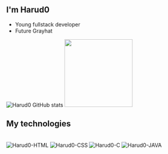 ## I'm Harud0
- Young fullstack developer
- Future Grayhat 



![Harud0 GitHub stats](https://github-readme-stats.vercel.app/api?username=Harud0&theme=github_dark&show_icons=true)
<img height="180em" src="https://github-readme-stats.vercel.app/api/top-langs/?username=Harud0&layout=compact&langs_count=7&theme=dark"/>


## My technologies

<div style="display:_block"><br/>
<img align="center" alt="Harud0-HTML" src="https://img.shields.io/badge/HTML5-E34F26?style=for-the-badge&logo=html5&logoColor=white">
<img align="center" alt="Harud0-CSS"  src="https://img.shields.io/badge/CSS-239120?&style=for-the-badge&logo=css3&logoColor=white">
<img align="center" alt="Harud0-C"    src="https://img.shields.io/badge/C-00599C?style=for-the-badge&logo=c&logoColor=white">
<img align="center" alt="Harud0-JAVA" src="https://img.shields.io/badge/Java-ED8B00?style=for-the-badge&logo=openjdk&logoColor=white">

</div>
